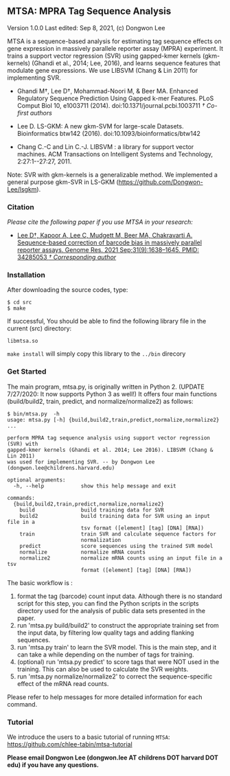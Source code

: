 ## MTSA: MPRA Tag Sequence Analysis

Version 1.0.0 Last edited: Sep 8, 2021, (c) Dongwon Lee

MTSA is a sequence-based analysis for estimating tag sequence effects on 
gene expression in massively parallele reporter assay (MPRA) experiment.
It trains a support vector regression (SVR) using gapped-kmer kernels (gkm-kernels)
(Ghandi et al., 2014; Lee, 2016), and learns sequence features that modulate
gene expressions. We use LIBSVM (Chang & Lin 2011) for implementing SVR.

* Ghandi M†, Lee D†, Mohammad-Noori M, & Beer MA. Enhanced Regulatory Sequence Prediction Using Gapped k-mer Features. PLoS Comput Biol 10, e1003711 (2014). doi:10.1371/journal.pcbi.1003711 *† Co-first authors*

* Lee D. LS-GKM: A new gkm-SVM for large-scale Datasets. Bioinformatics btw142 (2016). doi:10.1093/bioinformatics/btw142

* Chang C.-C and Lin C.-J. LIBSVM : a library for support vector machines. ACM Transactions on Intelligent Systems and Technology, 2:27:1--27:27, 2011.

Note: SVR with gkm-kernels is a generalizable method. We implemented a general purpose gkm-SVR in LS-GKM (https://github.com/Dongwon-Lee/lsgkm). 

### Citation

*Please cite the following paper if you use MTSA in your research:*

* [Lee D†, Kapoor A, Lee C, Mudgett M, Beer MA, Chakravarti A. Sequence-based correction of barcode bias in massively parallel reporter assays. Genome Res. 2021 Sep;31(9):1638–1645. PMID: 34285053 *† Corresponding author*](https://genome.cshlp.org/content/31/9/1638.abstract)

### Installation

After downloading the source codes, type:

    $ cd src
    $ make 

If successful, You should be able to find the following library file in the current (src) directory:

    libmtsa.so

`make install` will simply copy this library to the `../bin` direcory

### Get Started

The main program, mtsa.py, is originally written in Python 2. (UPDATE 7/27/2020: It now supports Python 3 as well!) 
It offers four main functions (build/build2, train, predict, and normalize/normalize2) as follows:

    $ bin/mtsa.py  -h
    usage: mtsa.py [-h] {build,build2,train,predict,normalize,normalize2} ...

    perform MPRA tag sequence analysis using support vector regression (SVR) with
    gapped-kmer kernels (Ghandi et al. 2014; Lee 2016). LIBSVM (Chang & Lin 2011)
    was used for implementing SVR. -- by Dongwon Lee
    (dongwon.lee@childrens.harvard.edu)

    optional arguments:
      -h, --help            show this help message and exit

    commands:
      {build,build2,train,predict,normalize,normalize2}
        build               build training data for SVR
        build2              build training data for SVR using an input file in a
                            tsv format ([element] [tag] [DNA] [RNA])
        train               train SVR and calculate sequence factors for
                            normalization
        predict             score sequences using the trained SVR model
        normalize           normalize mRNA counts
        normalize2          normalize mRNA counts using an input file in a tsv
                            format ([element] [tag] [DNA] [RNA])

The basic workflow is :

  1. format the tag (barcode) count input data. Although there is no standard script for this step, you can find the Python scripts in the scripts directory used for the analysis of public data sets presented in the paper.
  2. run 'mtsa.py build/build2' to construct the appropriate training set from the input data, by filtering low quality tags and adding flanking sequences.
  3. run 'mtsa.py train' to learn the SVR model. This is the main step, and it can take a while depending on the number of tags for training.
  4. (optional) run 'mtsa.py predict' to score tags that were NOT used in the training. This can also be used to calculate the SVR weights.
  5. run 'mtsa.py normalize/normalize2' to correct the sequence-specific effect of the mRNA read counts.

Please refer to help messages for more detailed information for each command.

### Tutorial

We introduce the users to a basic tutorial of running `MTSA`: https://github.com/chlee-tabin/mtsa-tutorial


**Please email Dongwon Lee (dongwon.lee AT childrens DOT harvard DOT edu) if you have any questions.**

